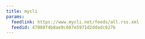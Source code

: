 ```yaml
---
title: mycli
params:
  feedlink: https://www.mycli.net/feeds/all.rss.xml
  feedid: 47088f4b8ae9c687e5971d2ddadc627b
---
```

